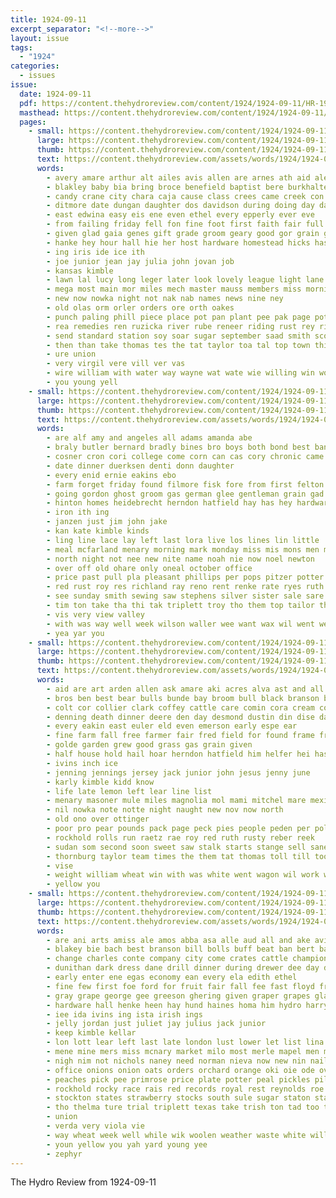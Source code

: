 ```yaml
---
title: 1924-09-11
excerpt_separator: "<!--more-->"
layout: issue
tags:
  - "1924"
categories:
  - issues
issue:
  date: 1924-09-11
  pdf: https://content.thehydroreview.com/content/1924/1924-09-11/HR-1924-09-11.pdf
  masthead: https://content.thehydroreview.com/content/1924/1924-09-11/masthead/HR-1924-09-11.jpg
  pages:
    - small: https://content.thehydroreview.com/content/1924/1924-09-11/small/HR-1924-09-11-01.jpg
      large: https://content.thehydroreview.com/content/1924/1924-09-11/large/HR-1924-09-11-01.jpg
      thumb: https://content.thehydroreview.com/content/1924/1924-09-11/thumbnails/HR-1924-09-11-01.jpg
      text: https://content.thehydroreview.com/assets/words/1924/1924-09-11/HR-1924-09-11-01.txt
      words:
        - avery amare arthur alt ailes avis allen are arnes ath aid ale addison ang all alia and alee
        - blakley baby bia bring broce benefield baptist bere burkhalter bien brought but bessie bali been bin bai bake blaine beach bros both books burk book best bob birth base beye ber bride
        - candy crane city chara caja cause class crees came creek con cor crawl close coe christian case core cold cotton coll chet come change clyde choice cream church cue christ
        - ditmore date dungan daughter dos davidson during doing day dawn drinks
        - east edwina easy eis ene even ethel every epperly ever eve
        - from failing friday fell fon fine foot first faith fair full for free fing fer fund falling
        - given glad gaia genes gift grade groom geary good gor grain gin grove gilchrist going gorden gant
        - hanke hey hour hall hie her host hardware homestead hicks has hydro had henke home hance health hedges hut him hon hed hatfield hensley house hol
        - ing iris ide ice ith
        - joe junior jean jay julia john jovan job
        - kansas kimble
        - lawn lal lucy long leger later look lovely league light lane lao left line leader lucile
        - mega most main mor miles mech master mauss members miss morning mall matter mildred mith mand mos march much made must merry
        - new now nowka night not nak nab names news nine ney
        - old olas orm orler orders ore orth oakes
        - punch paling phill piece place pot pan plant pee pak page potter port part pound pate pain pie prayer prosper pleasant pay pro
        - rea remedies ren ruzicka river rube reneer riding rust rey rinehart reach rat ruhl rowan ree
        - send standard station soy soar sugar september saad smith scott sunday stork sand sal sodt son shape sept shang summer sonia sodders sack see sur set still sek saturday school ser service sense schoo side stock sit sund sok special she sina such south sales seed second sale sith
        - then than take thomas tes the tat taylor toa tal top town thing toward thet thelma tonie thal tui them thi trax tag tims
        - ure union
        - very virgil vere vill ver vas
        - wire william with water way wayne wat wate wie willing win word woods will went weatherford week wagon won work wal wish wan warde well was wil williams
        - you young yell
    - small: https://content.thehydroreview.com/content/1924/1924-09-11/small/HR-1924-09-11-02.jpg
      large: https://content.thehydroreview.com/content/1924/1924-09-11/large/HR-1924-09-11-02.jpg
      thumb: https://content.thehydroreview.com/content/1924/1924-09-11/thumbnails/HR-1924-09-11-02.jpg
      text: https://content.thehydroreview.com/assets/words/1924/1924-09-11/HR-1924-09-11-02.txt
      words:
        - are alf amy and angeles all adams amanda abe
        - braly butler bernard bradly bines bro boys both bond best bank bos buys begin brecht better box blanchard business bright boy bostick broom bill
        - cosner cron cori college come corn can cas cory chronic came chance cush courts class cor child chop con cashier
        - date dinner duerksen denti donn daughter
        - every enid ernie eakins ebo
        - farm forget friday found filmore fisk fore from first felton folks fair fam for fail fine
        - going gordon ghost groom gas german glee gentleman grain gad good grow gold
        - hinton homes heidebrecht herndon hatfield hay has hey hardware hand hydro herbert had home holder heide her
        - iron ith ing
        - janzen just jim john jake
        - kan kate kimble kinds
        - ling line lace lay left last lora live los lines lin little
        - meal mcfarland menary morning mark monday miss mis mons men man mildred mound mountain more money
        - north night not nee new nite name noah nie now noel newton
        - over off old ohare only oneal october office
        - price past pull pla pleasant phillips per pops pitzer potter poage public pair paxton post pope pen pauls pulling pencil peden
        - red rust roy res richland ray reno rent renke rate ryes ruth ridge route
        - see sunday smith sewing saw stephens silver sister sale sare service siren simmons second shoe season spores store special star south school sisson she seu street ship saturday sit square
        - tim ton take tha thi tak triplett troy tho them top tailor the than too toy
        - vis very view valley
        - with was way well week wilson waller wee want wax wil went welle work winter warkentin will
        - yea yar you
    - small: https://content.thehydroreview.com/content/1924/1924-09-11/small/HR-1924-09-11-03.jpg
      large: https://content.thehydroreview.com/content/1924/1924-09-11/large/HR-1924-09-11-03.jpg
      thumb: https://content.thehydroreview.com/content/1924/1924-09-11/thumbnails/HR-1924-09-11-03.jpg
      text: https://content.thehydroreview.com/assets/words/1924/1924-09-11/HR-1924-09-11-03.txt
      words:
        - aid are art arden allen ask amare aki acres alva ast and all alf
        - bros ben best bear bulls bunde bay broom bull black branson box burley butcher bread butler buy bale better bridge buns bake blakley bench brood beat bro
        - colt cor collier clark coffey cattle care comin cora cream coffee creek china cee cake cays christ crosswhite cost christian corn coton colts crall credit cash cach church car churches chester circle champion cotton carpenter
        - denning death dinner deere den day desmond dustin din dise date
        - every eakin east euler eld even emerson early espe ear
        - fine farm fall free farmer fair fred field for found frame fresh from
        - golde garden grew good grass gas grain given
        - half house hold hail hoar herndon hatfield him helfer hei has hereford horse haines hite har hand harness hard head haste hattie heads hay hydro haine
        - ivins inch ice
        - jenning jennings jersey jack junior john jesus jenny june
        - karly kimble kidd know
        - life late lemon left lear line list
        - menary masoner mule miles magnolia mol mami mitchel mare mexican miller many mile more mules machin monday ming millet man maize milo meadows mery mares
        - nil nowka note notte night naught new nov now north
        - old ono over ottinger
        - poor pro pear pounds pack page peck pies people peden per poland profit patsy public
        - rockhold rolls run raetz rae roy red ruth rusty reber reek
        - sudan som second soon sweet saw stalk starts stange sell sane sheu shape scales sow saturday span sorrel starring sand south sears september smooth station sale standard snow see
        - thornburg taylor team times the them tat thomas toll till too tom
        - vise
        - weight william wheat win with was white went wagon wil work west wilson winners will worn walkin
        - yellow you
    - small: https://content.thehydroreview.com/content/1924/1924-09-11/small/HR-1924-09-11-04.jpg
      large: https://content.thehydroreview.com/content/1924/1924-09-11/large/HR-1924-09-11-04.jpg
      thumb: https://content.thehydroreview.com/content/1924/1924-09-11/thumbnails/HR-1924-09-11-04.jpg
      text: https://content.thehydroreview.com/assets/words/1924/1924-09-11/HR-1924-09-11-04.txt
      words:
        - are ani arts amiss ale amos abba asa alle aud all and ake avis arbes ary alo ane ast aug american apple
        - blakey bie bach best branson bill bolls buff beat ban bert ball buggy beans beets boys butcher butter begin brother black buy big brooks boucher basket bartlett brothers butler braly
        - change charles conte company city come crates cattle champion cas carry coben college carl col clock cope cody case cee craft cart cael cade coats conrad course cons cutting cherry chet cation cabbage cake cork cool
        - dunithan dark dress dane drill dinner during drewer dee day davis dise doole denham dally dolores dent days daughters
        - early enter ene egas economy ean every ela edith ethel
        - fine few first foe ford for fruit fair fall fee fast floyd frank foot fancy fer faria fede from farm
        - gray grape george gee greeson ghering given graper grapes glass grant gardner grit gens good gra
        - hardware hall henke heen hay hund haines homa him hydro harry high henk heger home horse highlander hany has herndon hot heads hin her hume hull herbert hole hint house hart ham hubbard
        - iee ida ivins ing ista irish ings
        - jelly jordan just juliet jay julius jack junior
        - keep kimble kellar
        - lon lott lear left last late london lust lower let list lina lahoma lake lane lorene latter lorena little lasley light lloyd lowell living lulu luck lack
        - mene mine mers miss mcnary market milo most merle mapel men must mcnaught mean mickey mills mays mail monday mond mill mee mer miles moral maize miller more marie mules marvel made menary man
        - nigh nim not nichols naney need norman nieva now new nin nail nai niehues nowka nims northern
        - office onions onion oats orders orchard orange oki oie ode over october
        - peaches pick pee primrose price plate potter peal pickles pillow pool peek peden pencil plain page pea pay pack peck people part press pew pears peach plum per pak patterson patton pil pear pec port pate plant pair
        - rockhold rocky race rais red records royal rest reynolds roe rent reber raney rail ruhl rank ready room rhubart round rye radio reynold
        - stockton states strawberry stocks south sule sugar staton stakes sues son shown shove sed snyder seed special sees she styles sunday sali sweets sale samples sien stange shows silk sutton staples shaker silver store school sell saturday see soon sie straw salvi sack smith set
        - tho thelma ture trial triplett texas take trish ton tad too tah thompson tee tie thee tower triplet table the than tom thy
        - union
        - verda very viola vie
        - way wheat week well while wik woolen weather waste white williams was wear watch wool with went water will wich wilson wind wil want weatherford work winter wallace wagoner
        - youn yellow you yah yard young yee
        - zephyr
---
```


The Hydro Review from 1924-09-11

<!--more-->

